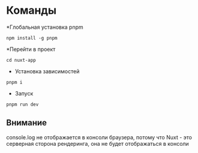 # Команды 

*Глобальная установка pnpm

```
npm install -g pnpm
```

*Перейти в проект

```
cd nuxt-app
```

* Установка зависимостей 

```
pnpm i
```

* Запуск 

```
pnpm run dev
```
## Внимание
console.log не  отображается в консоли браузера, потому что Nuxt -  это серверная сторона рендеринга, она не будет отображаться в консоли